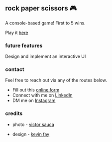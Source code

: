 ## rock paper scissors 🎮

A console-based game! First to 5 wins.

Play it [here](https://noepse.github.io/rock-paper-scissors)

### future features

Design and implement an interactive UI

### contact

Feel free to reach out via any of the routes below.

- Fill out this [online form](https://simranamin.com/#contact)
- Connect with me on [LinkedIn](https://www.linkedin.com/in/simran-amin/)
- DM me on [Instagram](https://www.instagram.com/n0epse/?hl=en)

### credits
- photo - [victor sauca](https://unsplash.com/photos/pQaDRXqW6Eg)

- design - [kevin fay](https://yesimadesigner.com/anatomy-of-a-magazine-layout/)
